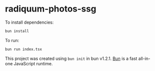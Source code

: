 # radiquum-photos-ssg

To install dependencies:

```bash
bun install
```

To run:

```bash
bun run index.tsx
```

This project was created using `bun init` in bun v1.2.1. [Bun](https://bun.sh) is a fast all-in-one JavaScript runtime.
